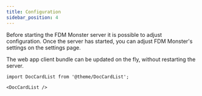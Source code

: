 ```yaml
---
title: Configuration
sidebar_position: 4
---
```


Before starting the FDM Monster server it is possible to adjust configuration.
Once the server has started, you can adjust FDM Monster's settings on the settings page.

The web app client bundle can be updated on the fly, without restarting the server.

```mdx-code-block
import DocCardList from '@theme/DocCardList';

<DocCardList />
```
